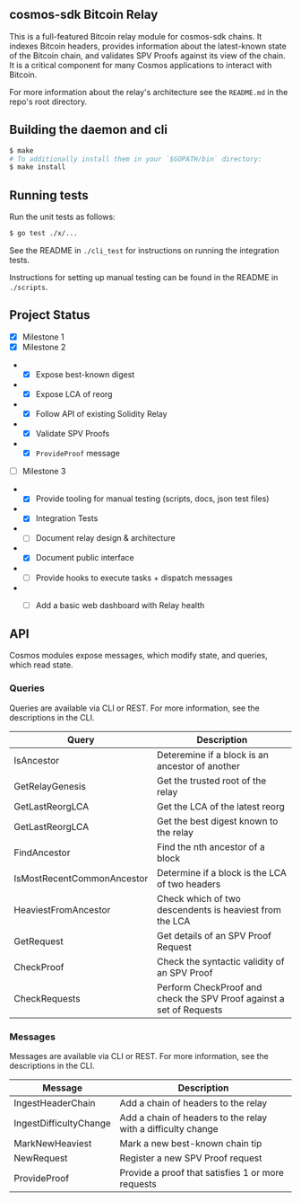 ## cosmos-sdk Bitcoin Relay

This is a full-featured Bitcoin relay module for cosmos-sdk chains. It indexes
Bitcoin headers, provides information about the latest-known state of the
Bitcoin chain, and validates SPV Proofs against its view of the chain. It is a
critical component for many Cosmos applications to interact with Bitcoin.

For more information about the relay's architecture see the `README.md` in the
repo's root directory.

## Building the daemon and cli

```sh
$ make
# To additionally install them in your `$GOPATH/bin` directory:
$ make install
```

## Running tests

Run the unit tests as follows:

```sh
$ go test ./x/...
```

See the README in `./cli_test` for instructions on running the integration
tests.

Instructions for setting up manual testing can be found in the README in
`./scripts`.

## Project Status

- [X] Milestone 1
- [X] Milestone 2
- - [X] Expose best-known digest
- - [X] Expose LCA of reorg
- - [X] Follow API of existing Solidity Relay
- - [X] Validate SPV Proofs
- - [X] `ProvideProof` message
- [ ] Milestone 3
- - [X] Provide tooling for manual testing (scripts, docs, json test files)
- - [X] Integration Tests
- - [ ] Document relay design & architecture
- - [X] Document public interface
- - [ ] Provide hooks to execute tasks + dispatch messages
- - [ ] Add a basic web dashboard with Relay health


## API

Cosmos modules expose messages, which modify state, and queries, which read
state.

### Queries

Queries are available via CLI or REST. For more information, see the
descriptions in the CLI.

| Query | Description |
| ----- | ----------- |
| IsAncestor | Deteremine if a block is an ancestor of another |
| GetRelayGenesis | Get the trusted root of the relay |
| GetLastReorgLCA | Get the LCA of the latest reorg |
| GetLastReorgLCA | Get the best digest known to the relay |
| FindAncestor | Find the nth ancestor of a block|
| IsMostRecentCommonAncestor | Determine if a block is the LCA of two headers|
| HeaviestFromAncestor | Check which of two descendents is heaviest from the LCA |
| GetRequest | Get details of an SPV Proof Request|
| CheckProof | Check the syntactic validity of an SPV Proof |
| CheckRequests | Perform CheckProof and check the SPV Proof against a set of Requests |

### Messages

Messages are available via CLI or REST. For more information, see the
descriptions in the CLI.

| Message | Description |
| ------- | ----------- |
| IngestHeaderChain | Add a chain of headers to the relay |
| IngestDifficultyChange | Add a chain of headers to the relay with a difficulty change|
| MarkNewHeaviest | Mark a new best-known chain tip |
| NewRequest | Register a new SPV Proof request |
| ProvideProof | Provide a proof that satisfies 1 or more requests |
